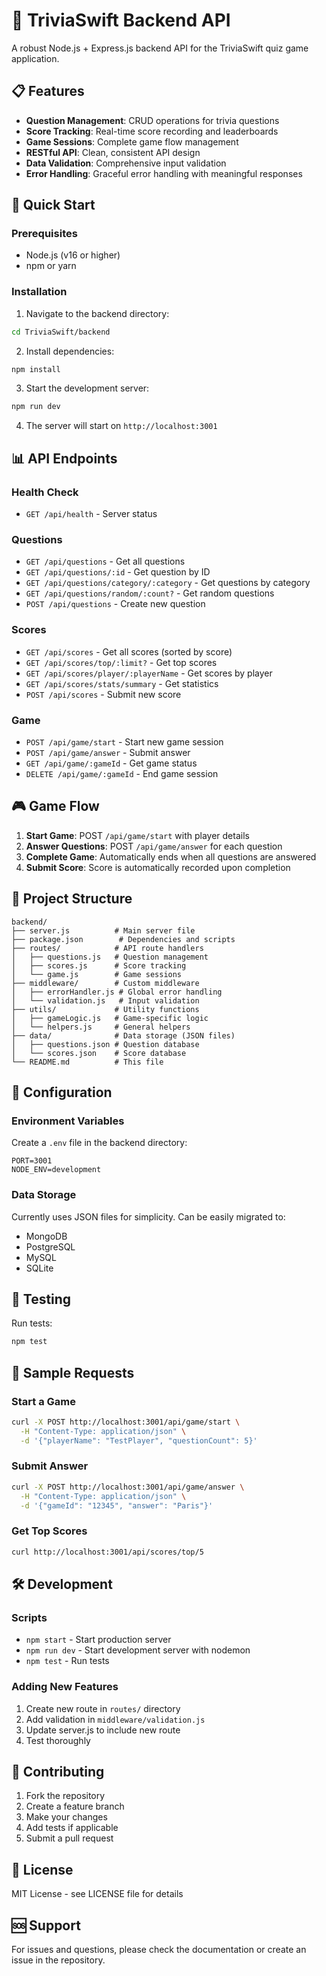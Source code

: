# 🎯 TriviaSwift Backend API

A robust Node.js + Express.js backend API for the TriviaSwift quiz game application.

## 📋 Features

- **Question Management**: CRUD operations for trivia questions
- **Score Tracking**: Real-time score recording and leaderboards
- **Game Sessions**: Complete game flow management
- **RESTful API**: Clean, consistent API design
- **Data Validation**: Comprehensive input validation
- **Error Handling**: Graceful error handling with meaningful responses

## 🚀 Quick Start

### Prerequisites
- Node.js (v16 or higher)
- npm or yarn

### Installation

1. Navigate to the backend directory:
```bash
cd TriviaSwift/backend
```

2. Install dependencies:
```bash
npm install
```

3. Start the development server:
```bash
npm run dev
```

4. The server will start on `http://localhost:3001`

## 📊 API Endpoints

### Health Check
- `GET /api/health` - Server status

### Questions
- `GET /api/questions` - Get all questions
- `GET /api/questions/:id` - Get question by ID
- `GET /api/questions/category/:category` - Get questions by category
- `GET /api/questions/random/:count?` - Get random questions
- `POST /api/questions` - Create new question

### Scores
- `GET /api/scores` - Get all scores (sorted by score)
- `GET /api/scores/top/:limit?` - Get top scores
- `GET /api/scores/player/:playerName` - Get scores by player
- `GET /api/scores/stats/summary` - Get statistics
- `POST /api/scores` - Submit new score

### Game
- `POST /api/game/start` - Start new game session
- `POST /api/game/answer` - Submit answer
- `GET /api/game/:gameId` - Get game status
- `DELETE /api/game/:gameId` - End game session

## 🎮 Game Flow

1. **Start Game**: POST `/api/game/start` with player details
2. **Answer Questions**: POST `/api/game/answer` for each question
3. **Complete Game**: Automatically ends when all questions are answered
4. **Submit Score**: Score is automatically recorded upon completion

## 📁 Project Structure

```
backend/
├── server.js          # Main server file
├── package.json        # Dependencies and scripts
├── routes/            # API route handlers
│   ├── questions.js   # Question management
│   ├── scores.js      # Score tracking
│   └── game.js        # Game sessions
├── middleware/        # Custom middleware
│   ├── errorHandler.js # Global error handling
│   └── validation.js   # Input validation
├── utils/             # Utility functions
│   ├── gameLogic.js   # Game-specific logic
│   └── helpers.js     # General helpers
├── data/              # Data storage (JSON files)
│   ├── questions.json # Question database
│   └── scores.json    # Score database
└── README.md          # This file
```

## 🔧 Configuration

### Environment Variables
Create a `.env` file in the backend directory:

```env
PORT=3001
NODE_ENV=development
```

### Data Storage
Currently uses JSON files for simplicity. Can be easily migrated to:
- MongoDB
- PostgreSQL
- MySQL
- SQLite

## 🧪 Testing

Run tests:
```bash
npm test
```

## 📝 Sample Requests

### Start a Game
```bash
curl -X POST http://localhost:3001/api/game/start \
  -H "Content-Type: application/json" \
  -d '{"playerName": "TestPlayer", "questionCount": 5}'
```

### Submit Answer
```bash
curl -X POST http://localhost:3001/api/game/answer \
  -H "Content-Type: application/json" \
  -d '{"gameId": "12345", "answer": "Paris"}'
```

### Get Top Scores
```bash
curl http://localhost:3001/api/scores/top/5
```

## 🛠 Development

### Scripts
- `npm start` - Start production server
- `npm run dev` - Start development server with nodemon
- `npm test` - Run tests

### Adding New Features
1. Create new route in `routes/` directory
2. Add validation in `middleware/validation.js`
3. Update server.js to include new route
4. Test thoroughly

## 🤝 Contributing

1. Fork the repository
2. Create a feature branch
3. Make your changes
4. Add tests if applicable
5. Submit a pull request

## 📄 License

MIT License - see LICENSE file for details

## 🆘 Support

For issues and questions, please check the documentation or create an issue in the repository.
